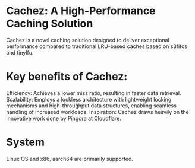 # Cachez: A High-Performance Caching Solution
Cachez is a novel caching solution designed to deliver exceptional performance compared to traditional LRU-based caches based on s3fifos and tinylfu.

# Key benefits of Cachez:

Efficiency: Achieves a lower miss ratio, resulting in faster data retrieval.
Scalability: Employs a lockless architecture with lightweight locking mechanisms and high-throughput data structures, enabling seamless handling of increased workloads.
Inspiration: Cachez draws heavily on the innovative work done by Pingora at Cloudflare.

# System

Linux OS and x86, aarch64 are primarily supported.
